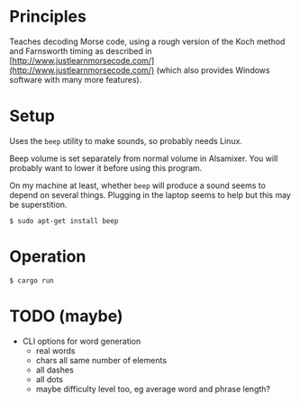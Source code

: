 # Principles

Teaches decoding Morse code, using a rough version of the Koch method and Farnsworth timing as described in [http://www.justlearnmorsecode.com/](http://www.justlearnmorsecode.com/) (which also provides Windows software with many more features).

# Setup

Uses the `beep` utility to make sounds, so probably needs Linux.

Beep volume is set separately from normal volume in Alsamixer. You will probably want to lower it before using this program.

On my machine at least, whether `beep` will produce a sound seems to depend on several things. Plugging in the laptop seems to help but this may be superstition.

```
$ sudo apt-get install beep
```

# Operation

```
$ cargo run
```

# TODO (maybe)

* CLI options for word generation
  * real words
  * chars all same number of elements
  * all dashes
  * all dots
  * maybe difficulty level too, eg average word and phrase length?
